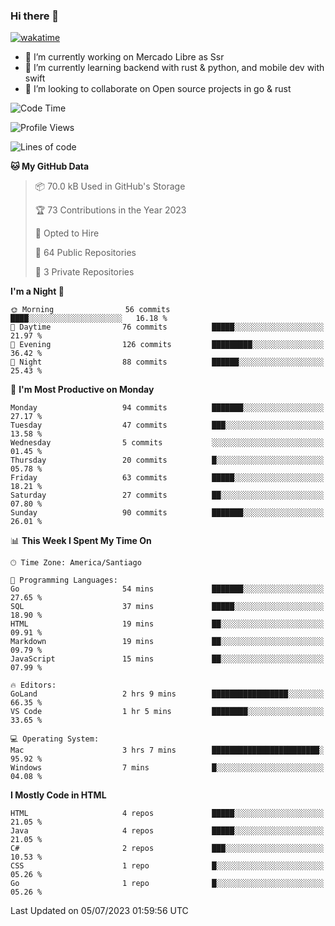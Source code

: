### Hi there 👋

[![wakatime](https://wakatime.com/badge/user/330beacb-fb27-4e32-bc38-f8f521bcf832.svg)](https://wakatime.com/@330beacb-fb27-4e32-bc38-f8f521bcf832)

- 🔭 I’m currently working on Mercado Libre as Ssr
- 🌱 I’m currently learning backend with rust & python, and mobile dev with swift
- 👯 I’m looking to collaborate on Open source projects in go & rust

<!--START_SECTION:waka-->
![Code Time](http://img.shields.io/badge/Code%20Time-124%20hrs%2038%20mins-blue)

![Profile Views](http://img.shields.io/badge/Profile%20Views-0-blue)

![Lines of code](https://img.shields.io/badge/From%20Hello%20World%20I%27ve%20Written-3.4%20million%20lines%20of%20code-blue)

**🐱 My GitHub Data** 

> 📦 70.0 kB Used in GitHub's Storage 
 > 
> 🏆 73 Contributions in the Year 2023
 > 
> 💼 Opted to Hire
 > 
> 📜 64 Public Repositories 
 > 
> 🔑 3 Private Repositories 
 > 
**I'm a Night 🦉** 

```text
🌞 Morning                56 commits          ████░░░░░░░░░░░░░░░░░░░░░   16.18 % 
🌆 Daytime                76 commits          █████░░░░░░░░░░░░░░░░░░░░   21.97 % 
🌃 Evening                126 commits         █████████░░░░░░░░░░░░░░░░   36.42 % 
🌙 Night                  88 commits          ██████░░░░░░░░░░░░░░░░░░░   25.43 % 
```
📅 **I'm Most Productive on Monday** 

```text
Monday                   94 commits          ███████░░░░░░░░░░░░░░░░░░   27.17 % 
Tuesday                  47 commits          ███░░░░░░░░░░░░░░░░░░░░░░   13.58 % 
Wednesday                5 commits           ░░░░░░░░░░░░░░░░░░░░░░░░░   01.45 % 
Thursday                 20 commits          █░░░░░░░░░░░░░░░░░░░░░░░░   05.78 % 
Friday                   63 commits          █████░░░░░░░░░░░░░░░░░░░░   18.21 % 
Saturday                 27 commits          ██░░░░░░░░░░░░░░░░░░░░░░░   07.80 % 
Sunday                   90 commits          ███████░░░░░░░░░░░░░░░░░░   26.01 % 
```


📊 **This Week I Spent My Time On** 

```text
🕑︎ Time Zone: America/Santiago

💬 Programming Languages: 
Go                       54 mins             ███████░░░░░░░░░░░░░░░░░░   27.65 % 
SQL                      37 mins             █████░░░░░░░░░░░░░░░░░░░░   18.90 % 
HTML                     19 mins             ██░░░░░░░░░░░░░░░░░░░░░░░   09.91 % 
Markdown                 19 mins             ██░░░░░░░░░░░░░░░░░░░░░░░   09.79 % 
JavaScript               15 mins             ██░░░░░░░░░░░░░░░░░░░░░░░   07.99 % 

🔥 Editors: 
GoLand                   2 hrs 9 mins        █████████████████░░░░░░░░   66.35 % 
VS Code                  1 hr 5 mins         ████████░░░░░░░░░░░░░░░░░   33.65 % 

💻 Operating System: 
Mac                      3 hrs 7 mins        ████████████████████████░   95.92 % 
Windows                  7 mins              █░░░░░░░░░░░░░░░░░░░░░░░░   04.08 % 
```

**I Mostly Code in HTML** 

```text
HTML                     4 repos             █████░░░░░░░░░░░░░░░░░░░░   21.05 % 
Java                     4 repos             █████░░░░░░░░░░░░░░░░░░░░   21.05 % 
C#                       2 repos             ███░░░░░░░░░░░░░░░░░░░░░░   10.53 % 
CSS                      1 repo              █░░░░░░░░░░░░░░░░░░░░░░░░   05.26 % 
Go                       1 repo              █░░░░░░░░░░░░░░░░░░░░░░░░   05.26 % 
```




 Last Updated on 05/07/2023 01:59:56 UTC
<!--END_SECTION:waka-->
